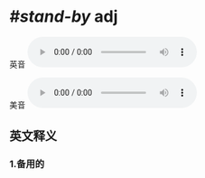 # ***\#stand-by*** adj
英音
<audio src="./media/stand-by1_AAC.aac" controls="controls"></audio>

美音
<audio src="./media/stand-by2_AAC.aac" controls="controls"></audio>



  

英文释义
---
### 1.**备用的**  


